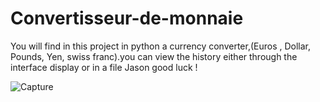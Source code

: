 # Convertisseur-de-monnaie
You will find in this project in python a currency converter,(Euros , Dollar, Pounds, Yen, swiss franc).you can view the history either through the interface display or in a file Jason good luck ! 


![Capture](https://user-images.githubusercontent.com/115155554/214070608-41f7290c-7c65-4819-83f7-dac775bc0077.JPG)
